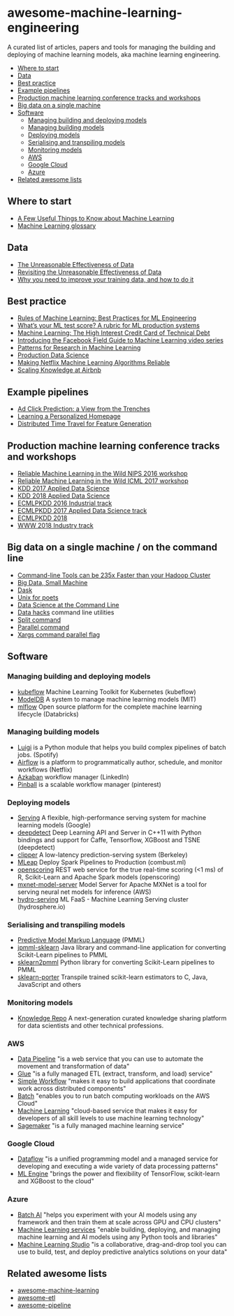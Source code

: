# awesome-machine-learning-engineering
A curated list of articles, papers and tools for managing the building and deploying of machine learning models, aka machine learning engineering.

- [Where to start](#where-to-start)
- [Data](#data)
- [Best practice](#best-practice)
- [Example pipelines](#example-pipelines)
- [Production machine learning conference tracks and workshops](#production-machine-learning-conference-tracks-and-workshops)
- [Big data on a single machine](#big-data-on-a-single-machine)
- [Software](#software)
    - [Managing building and deploying models](#managing-building-and-deploying-models)
    - [Managing building models](#managing-building-models)
    - [Deploying models](#deploying-models)
    - [Serialising and transpiling models](#serialising-and-transpiling-models)
    - [Monitoring models](#monitoring-models)
    - [AWS](#aws)
    - [Google Cloud](#google-cloud)
    - [Azure](#azure)
- [Related awesome lists](#related-awesome-lists)

## Where to start

* [A Few Useful Things to Know about Machine Learning](https://homes.cs.washington.edu/~pedrod/papers/cacm12.pdf)
* [Machine Learning glossary](https://developers.google.com/machine-learning/crash-course/glossary)

## Data

* [The Unreasonable Effectiveness of Data](https://ai.google/research/pubs/pub35179)
* [Revisiting the Unreasonable Effectiveness of Data](https://ai.googleblog.com/2017/07/revisiting-unreasonable-effectiveness.html)
* [Why you need to improve your training data, and how to do it](https://petewarden.com/2018/05/28/why-you-need-to-improve-your-training-data-and-how-to-do-it/)

## Best practice

* [Rules of Machine Learning: Best Practices for ML Engineering](https://developers.google.com/machine-learning/rules-of-ml/)
* [What’s your ML test score? A rubric for ML production systems](https://ai.google/research/pubs/pub45742)
* [Machine Learning: The High Interest Credit Card of Technical Debt](https://ai.google/research/pubs/pub43146)
* [Introducing the Facebook Field Guide to Machine Learning video series](https://research.fb.com/the-facebook-field-guide-to-machine-learning-video-series/)
* [Patterns for Research in Machine Learning](http://arkitus.com/patterns-for-research-in-machine-learning/)
* [Production Data Science](https://github.com/Satalia/production-data-science)
* [Making Netflix Machine Learning Algorithms Reliable](https://www.slideshare.net/justinbasilico/making-netflix-machine-learning-algorithms-reliable)
* [Scaling Knowledge at Airbnb](https://medium.com/airbnb-engineering/scaling-knowledge-at-airbnb-875d73eff091)

## Example pipelines

* [Ad Click Prediction: a View from the Trenches](https://ai.google/research/pubs/pub41159)
* [Learning a Personalized Homepage](https://medium.com/netflix-techblog/learning-a-personalized-homepage-aa8ec670359a)
* [Distributed Time Travel for Feature Generation](https://medium.com/netflix-techblog/distributed-time-travel-for-feature-generation-389cccdd3907)

## Production machine learning conference tracks and workshops

* [Reliable Machine Learning in the Wild NIPS 2016 workshop](https://sites.google.com/site/wildml2016nips/)
* [Reliable Machine Learning in the Wild ICML 2017 workshop](https://sites.google.com/site/wildml2017icml/)
* [KDD 2017 Applied Data Science](http://www.kdd.org/kdd2017/applied-data-science-invited-talks)
* [KDD 2018 Applied Data Science](http://www.kdd.org/kdd2018/applied-data-science-invited-talks)
* [ECMLPKDD 2016 Industrial track](http://www.ecmlpkdd2016.org/program.html#accepted-industrial)
* [ECMLPKDD 2017 Applied Data Science track](http://ecmlpkdd2017.ijs.si/program.html#AppDSTab)
* [ECMLPKDD 2018](http://www.ecmlpkdd2018.org/)
* [WWW 2018 Industry track](https://www2018.thewebconf.org/program/industry-track/)

## Big data on a single machine / on the command line

* [Command-line Tools can be 235x Faster than your Hadoop Cluster](https://adamdrake.com/command-line-tools-can-be-235x-faster-than-your-hadoop-cluster.html)
* [Big Data, Small Machine](https://adamdrake.com/big-data-small-machine.html)
* [Dask](https://github.com/dask/dask)
* [Unix for poets](https://web.stanford.edu/class/cs124/kwc-unix-for-poets.pdf)
* [Data Science at the Command Line](https://www.datascienceatthecommandline.com)
* [Data hacks](https://github.com/bitly/data_hacks) command line utilities
* [Split command](https://linux.die.net/man/1/split)
* [Parallel command](https://linux.die.net/man/1/parallel)
* [Xargs command parallel flag](https://www.gnu.org/software/findutils/manual/html_node/find_html/Controlling-Parallelism.html)

## Software

### Managing building and deploying models

* [kubeflow](https://github.com/kubeflow/kubeflow) Machine Learning Toolkit for Kubernetes (kubeflow)
* [ModelDB](https://github.com/mitdbg/modeldb) A system to manage machine learning models (MIT)
* [mlflow](https://github.com/databricks/mlflow) Open source platform for the complete machine learning lifecycle (Databricks)

### Managing building models

* [Luigi](https://github.com/spotify/luigi) is a Python module that helps you build complex pipelines of batch jobs. (Spotify)
* [Airflow](https://github.com/apache/incubator-airflow) is a platform to programmatically author, schedule, and monitor workflows (Netflix)
* [Azkaban](https://github.com/azkaban/azkaban) workflow manager (LinkedIn)
* [Pinball](https://github.com/pinterest/pinball) is a scalable workflow manager (pinterest)

### Deploying models

* [Serving](https://github.com/tensorflow/serving) A flexible, high-performance serving system for machine learning models (Google)
* [deepdetect](https://github.com/jolibrain/deepdetect) Deep Learning API and Server in C++11 with Python bindings and support for Caffe, Tensorflow, XGBoost and TSNE (deepdetect)
* [clipper](https://github.com/ucbrise/clipper) A low-latency prediction-serving system (Berkeley)
* [MLeap](https://github.com/combust/mleap) Deploy Spark Pipelines to Production (combust.ml)
* [openscoring](https://github.com/openscoring/openscoring) REST web service for the true real-time scoring (<1 ms) of R, Scikit-Learn and Apache Spark models (openscoring)
* [mxnet-model-server](https://github.com/awslabs/mxnet-model-server) Model Server for Apache MXNet is a tool for serving neural net models for inference (AWS)
* [hydro-serving](https://github.com/Hydrospheredata/hydro-serving) ML FaaS - Machine Learning Serving cluster (hydrosphere.io)

### Serialising and transpiling models

* [Predictive Model Markup Language](https://en.wikipedia.org/wiki/Predictive_Model_Markup_Language) (PMML)
* [jpmml-sklearn](https://github.com/jpmml/jpmml-sklearn) Java library and command-line application for converting Scikit-Learn pipelines to PMML
* [sklearn2pmml](https://github.com/jpmml/sklearn2pmml) Python library for converting Scikit-Learn pipelines to PMML
* [sklearn-porter](https://github.com/nok/sklearn-porter) Transpile trained scikit-learn estimators to C, Java, JavaScript and others

### Monitoring models

* [Knowledge Repo](https://github.com/airbnb/knowledge-repo) A next-generation curated knowledge sharing platform for data scientists and other technical professions.

### AWS

* [Data Pipeline](https://docs.aws.amazon.com/datapipeline/latest/DeveloperGuide/what-is-datapipeline.html) "is a web service that you can use to automate the movement and transformation of data"
* [Glue](https://docs.aws.amazon.com/glue/latest/dg/what-is-glue.html) "is a fully managed ETL (extract, transform, and load) service"
* [Simple Workflow](https://docs.aws.amazon.com/amazonswf/latest/developerguide/swf-welcome.html) "makes it easy to build applications that coordinate work across distributed components"
* [Batch](https://docs.aws.amazon.com/batch/latest/userguide/what-is-batch.html) "enables you to run batch computing workloads on the AWS Cloud"
* [Machine Learning](https://docs.aws.amazon.com/machine-learning/latest/dg/what-is-amazon-machine-learning.html) "cloud-based service that makes it easy for developers of all skill levels to use machine learning technology"
* [Sagemaker](https://docs.aws.amazon.com/sagemaker/latest/dg/whatis.html) "is a fully managed machine learning service"

### Google Cloud

* [Dataflow](https://cloud.google.com/dataflow/docs/) "is a unified programming model and a managed service for developing and executing a wide variety of data processing patterns"
* [ML Engine](https://cloud.google.com/ml-engine/docs/) "brings the power and flexibility of TensorFlow, scikit-learn and XGBoost to the cloud"

### Azure

* [Batch AI](https://docs.microsoft.com/en-us/azure/batch-ai/) "helps you experiment with your AI models using any framework and then train them at scale across GPU and CPU clusters"
* [Machine Learning services](https://docs.microsoft.com/en-us/azure/machine-learning/service/) "enable building, deploying, and managing machine learning and AI models using any Python tools and libraries"
* [Machine Learning Studio](https://docs.microsoft.com/en-us/azure/machine-learning/studio/) "is a collaborative, drag-and-drop tool you can use to build, test, and deploy predictive analytics solutions on your data"

## Related awesome lists

* [awesome-machine-learning](https://github.com/josephmisiti/awesome-machine-learning)
* [awesome-etl](https://github.com/pawl/awesome-etl)
* [awesome-pipeline](https://github.com/pditommaso/awesome-pipeline)
